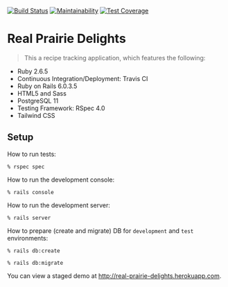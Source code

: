 [![Build Status](https://travis-ci.com/tflem/real-prairie-delights.svg?branch=master)](https://travis-ci.com/tflem/real-prairie-delights)
[![Maintainability](https://api.codeclimate.com/v1/badges/91a7615a167c2005dd4b/maintainability)](https://codeclimate.com/github/tflem/real-prairie-delights/maintainability)
[![Test Coverage](https://api.codeclimate.com/v1/badges/91a7615a167c2005dd4b/test_coverage)](https://codeclimate.com/github/tflem/real-prairie-delights/test_coverage)

# Real Prairie Delights

> This a recipe tracking application, which features the following:

* Ruby 2.6.5
* Continuous Integration/Deployment: Travis CI
* Ruby on Rails 6.0.3.5
* HTML5 and Sass
* PostgreSQL 11
* Testing Framework: RSpec 4.0
* Tailwind CSS

## Setup

How to run tests:

```
% rspec spec
```

How to run the development console:

```
% rails console
```

How to run the development server:

```
% rails server
```

How to prepare (create and migrate) DB for `development` and `test` environments:

```
% rails db:create

% rails db:migrate
```

You can view a staged demo at http://real-prairie-delights.herokuapp.com.